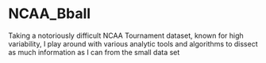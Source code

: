 # NCAA_Bball
Taking a notoriously difficult NCAA Tournament dataset, known for high variability, I play around with various analytic tools and algorithms to dissect as much information as I can from the small data set
